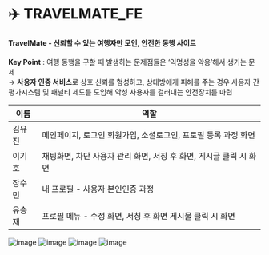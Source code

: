 # ✈️ TRAVELMATE_FE
#### TravelMate - 신뢰할 수 있는 여행자만 모인, 안전한 동행 사이트
**Key Point** : 여행 동행을 구할 때 발생하는 문제점들은 ‘익명성을 악용’해서 생기는 문제 <br>
→ **사용자 인증 서비스**로 상호 신뢰를 형성하고, 상대방에게 피해를 주는 경우 사용자 간 평가시스템 및 패널티 제도를 도입해 악성 사용자를 걸러내는 안전장치를 마련


|이름|역할|
|---|---|
|김유진|메인페이지, 로그인 회원가입, 소셜로그인, 프로필 등록 과정 화면|
|이기호|채팅화면, 차단 사용자 관리 화면, 서칭 후 화면, 게시글 클릭 시 화면|
|장수민|내 프로필 - 사용자 본인인증 과정|
|유승재|프로필 메뉴 - 수정 화면, 서칭 후 화면 게시물 클릭 시 화면|


![image](https://github.com/user-attachments/assets/7df76372-2386-45fe-bc33-47e298a1a455)
![image](https://github.com/user-attachments/assets/0c903386-d99c-4d21-9fd2-8413281b30a1)
![image](https://github.com/user-attachments/assets/d4ed5709-27ae-425d-849c-c61294a0918c)
![image](https://github.com/user-attachments/assets/7d287a85-8796-40f3-bd14-b71f32f19a50)
